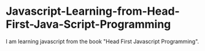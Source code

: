 # Javascript-Learning-from-Head-First-Java-Script-Programming
I am learning javascript from the book "Head First Javascript Programming".
